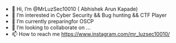 - 👋 Hi, I’m @MrLuzSec10010 ( Abhishek Arun Kapade) 
- 👀 I’m interested in Cyber Security && Bug hunting && CTF Player
- 🌱 I’m currently preparingfor  OSCP 
- 💞️ I’m looking to collaborate on ...
- 📫 How to reach me https://www.instagram.com/mr_luzsec10010/

<!---
MrLuzSec10010/MrLuzSec10010 is a ✨ special ✨ repository because its `README.md` (this file) appears on your GitHub profile.
You can click the Preview link to take a look at your changes.
--->
